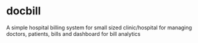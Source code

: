 # docbill
A simple hospital billing system for small sized clinic/hospital for managing doctors, patients, bills and dashboard for bill analytics
